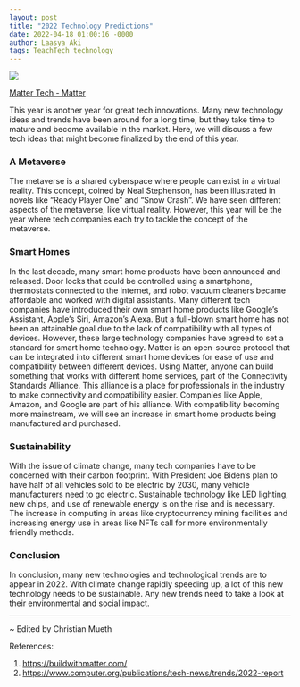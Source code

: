 ```yaml
---
layout: post
title: "2022 Technology Predictions"
date: 2022-04-18 01:00:16 -0000
author: Laasya Aki
tags: TeachTech technology
---
```


![](https://img1.wsimg.com/isteam/ip/256c2eac-6fce-4fa6-8cc2-cb0858d3cc58/matter-device-768x781.png/:/cr=t:0%25,l:0%25,w:100%25,h:100%25/rs=w:1280)

[Matter Tech - Matter](https://buildwithmatter.com/)

This year is another year for great tech innovations. Many new technology ideas and trends have been around for a long time, but they take time to mature and become available in the market. Here, we will discuss a few tech ideas that might become finalized by the end of this year.

### A Metaverse

The metaverse is a shared cyberspace where people can exist in a virtual reality. This concept, coined by Neal Stephenson, has been illustrated in novels like “Ready Player One” and “Snow Crash”. We have seen different aspects of the metaverse, like virtual reality. However, this year will be the year where tech companies each try to tackle the concept of the metaverse.

### Smart Homes

In the last decade, many smart home products have been announced and released. Door locks that could be controlled using a smartphone, thermostats connected to the internet, and robot vacuum cleaners became affordable and worked with digital assistants. Many different tech companies have introduced their own smart home products like Google’s Assistant, Apple’s Siri, Amazon’s Alexa. But a full-blown smart home has not been an attainable goal due to the lack of compatibility with all types of devices. However, these large technology companies have agreed to set a standard for smart home technology. Matter is an open-source protocol that can be integrated into different smart home devices for ease of use and compatibility between different devices. Using Matter, anyone can build something that works with different home services, part of the Connectivity Standards Alliance. This alliance is a place for professionals in the industry to make connectivity and compatibility easier. Companies like Apple, Amazon, and Google are part of his alliance. With compatibility becoming more mainstream, we will see an increase in smart home products being manufactured and purchased.

### Sustainability 

With the issue of climate change, many tech companies have to be concerned with their carbon footprint. With President Joe Biden’s plan to have half of all vehicles sold to be electric by 2030, many vehicle manufacturers need to go electric. Sustainable technology like LED lighting, new chips, and use of renewable energy is on the rise and is necessary. The increase in computing in areas like cryptocurrency mining facilities and increasing energy use in areas like NFTs call for more environmentally friendly methods.

### Conclusion

In conclusion, many new technologies and technological trends are to appear in 2022. With climate change rapidly speeding up, a lot of this new technology needs to be sustainable. Any new trends need to take a look at their environmental and social impact.

---

~ Edited by Christian Mueth

References:
1. https://buildwithmatter.com/
2. https://www.computer.org/publications/tech-news/trends/2022-report
